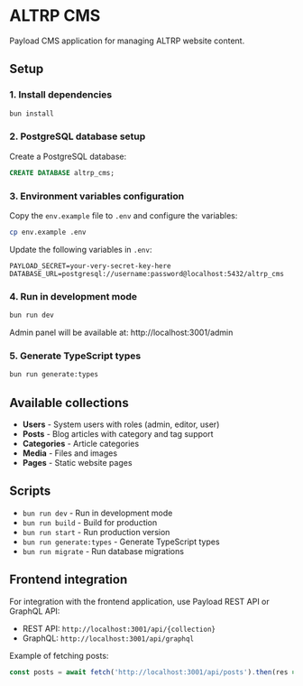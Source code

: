 # ALTRP CMS

Payload CMS application for managing ALTRP website content.

## Setup

### 1. Install dependencies

```bash
bun install
```

### 2. PostgreSQL database setup

Create a PostgreSQL database:

```sql
CREATE DATABASE altrp_cms;
```

### 3. Environment variables configuration

Copy the `env.example` file to `.env` and configure the variables:

```bash
cp env.example .env
```

Update the following variables in `.env`:

```env
PAYLOAD_SECRET=your-very-secret-key-here
DATABASE_URL=postgresql://username:password@localhost:5432/altrp_cms
```

### 4. Run in development mode

```bash
bun run dev
```

Admin panel will be available at: http://localhost:3001/admin

### 5. Generate TypeScript types

```bash
bun run generate:types
```

## Available collections

- **Users** - System users with roles (admin, editor, user)
- **Posts** - Blog articles with category and tag support
- **Categories** - Article categories
- **Media** - Files and images
- **Pages** - Static website pages

## Scripts

- `bun run dev` - Run in development mode
- `bun run build` - Build for production
- `bun run start` - Run production version
- `bun run generate:types` - Generate TypeScript types
- `bun run migrate` - Run database migrations

## Frontend integration

For integration with the frontend application, use Payload REST API or GraphQL API:

- REST API: `http://localhost:3001/api/{collection}`
- GraphQL: `http://localhost:3001/api/graphql`

Example of fetching posts:

```typescript
const posts = await fetch('http://localhost:3001/api/posts').then(res => res.json())
```
